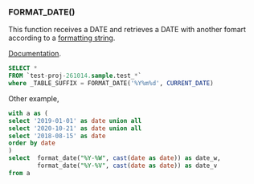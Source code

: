 ### FORMAT_DATE()

This function receives a DATE and retrieves a DATE with another fomart according to a [formatting string](https://cloud.google.com/bigquery/docs/reference/standard-sql/date_functions#supported_format_elements_for_date).

[Documentation](https://cloud.google.com/bigquery/docs/reference/standard-sql/date_functions#format_date).

```sql
SELECT *
FROM `test-proj-261014.sample.test_*` 
where _TABLE_SUFFIX = FORMAT_DATE('%Y%m%d', CURRENT_DATE)
```
Other example, 

```sql
with a as (
select '2019-01-01' as date union all 
select '2020-10-21' as date union all
select '2018-08-15' as date 
order by date
)
select  format_date("%Y-%W", cast(date as date)) as date_w,
        format_date("%Y-%V", cast(date as date)) as date_v 
from a
```
